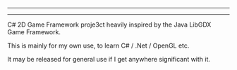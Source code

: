 ﻿- - - - - - - - - - - - - - - - - - - - - - - - - - - - - - - - - - - - - - - - - - - - -

- - - - - - - - - - - - - - - - - - - - - - - - - - - - - - - - - - - - - - - - - - - - -

C# 2D Game Framework proje3ct heavily inspired by the Java LibGDX Game Framework.

This is mainly for my own use, to learn C# / .Net / OpenGL etc.

It may be released for general use if I get anywhere significant with it.